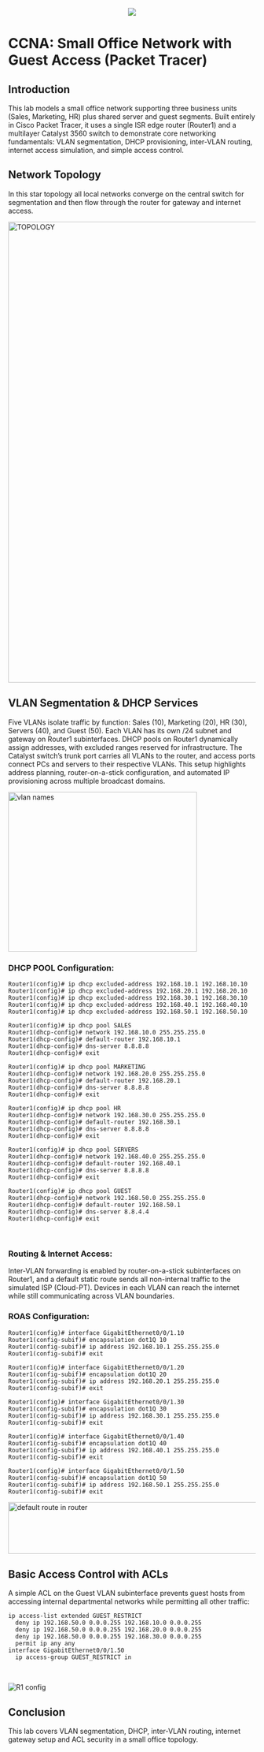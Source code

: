 <p align="center">
<img src="https://www.practicalnetworking.net/wp-content/uploads/2019/10/CCNA-Certification-Logo.jpg"/>
</p>

# CCNA: Small Office Network with Guest Access (Packet Tracer)

## Introduction
This lab models a small office network supporting three business units (Sales, Marketing, HR) plus shared server and guest segments. 
Built entirely in Cisco Packet Tracer, it uses a single ISR edge router (Router1) and a multilayer Catalyst 3560 switch to demonstrate core networking fundamentals: VLAN segmentation, DHCP provisioning, inter-VLAN routing, internet access simulation, and simple access control.

## Network Topology
In this star topology all local networks converge on the central switch for segmentation and then flow through the router for gateway and internet access.
<br>

<img width="1452" height="935" alt="TOPOLOGY" src="https://github.com/user-attachments/assets/91423430-65af-44f6-ba3c-a4467b31dc50" />

## VLAN Segmentation & DHCP Services

Five VLANs isolate traffic by function: Sales (10), Marketing (20), HR (30), Servers (40), and Guest (50). 
Each VLAN has its own /24 subnet and gateway on Router1 subinterfaces. DHCP pools on Router1 dynamically assign addresses, with excluded ranges reserved for infrastructure. 
The Catalyst switch’s trunk port carries all VLANs to the router, and access ports connect PCs and servers to their respective VLANs. This setup highlights address planning, router-on-a-stick configuration, and automated IP provisioning across multiple broadcast domains.

<img width="384" height="324" alt="vlan names" src="https://github.com/user-attachments/assets/639014e0-1ccd-4f22-8109-1d807a72dabe" />


<br>


### DHCP POOL Configuration:
```
Router1(config)# ip dhcp excluded-address 192.168.10.1 192.168.10.10
Router1(config)# ip dhcp excluded-address 192.168.20.1 192.168.20.10
Router1(config)# ip dhcp excluded-address 192.168.30.1 192.168.30.10
Router1(config)# ip dhcp excluded-address 192.168.40.1 192.168.40.10
Router1(config)# ip dhcp excluded-address 192.168.50.1 192.168.50.10

Router1(config)# ip dhcp pool SALES
Router1(dhcp-config)# network 192.168.10.0 255.255.255.0
Router1(dhcp-config)# default-router 192.168.10.1
Router1(dhcp-config)# dns-server 8.8.8.8
Router1(dhcp-config)# exit

Router1(config)# ip dhcp pool MARKETING
Router1(dhcp-config)# network 192.168.20.0 255.255.255.0
Router1(dhcp-config)# default-router 192.168.20.1
Router1(dhcp-config)# dns-server 8.8.8.8
Router1(dhcp-config)# exit

Router1(config)# ip dhcp pool HR
Router1(dhcp-config)# network 192.168.30.0 255.255.255.0
Router1(dhcp-config)# default-router 192.168.30.1
Router1(dhcp-config)# dns-server 8.8.8.8
Router1(dhcp-config)# exit

Router1(config)# ip dhcp pool SERVERS
Router1(dhcp-config)# network 192.168.40.0 255.255.255.0
Router1(dhcp-config)# default-router 192.168.40.1
Router1(dhcp-config)# dns-server 8.8.8.8
Router1(dhcp-config)# exit

Router1(config)# ip dhcp pool GUEST
Router1(dhcp-config)# network 192.168.50.0 255.255.255.0
Router1(dhcp-config)# default-router 192.168.50.1
Router1(dhcp-config)# dns-server 8.8.4.4
Router1(dhcp-config)# exit
```
<br>

### Routing & Internet Access:

Inter-VLAN forwarding is enabled by router-on-a-stick subinterfaces on Router1, and a default static route sends all non-internal traffic to the simulated ISP (Cloud-PT). Devices in each VLAN can reach the internet while still communicating across VLAN boundaries. 

### ROAS Configuration:
```
Router1(config)# interface GigabitEthernet0/0/1.10
Router1(config-subif)# encapsulation dot1Q 10
Router1(config-subif)# ip address 192.168.10.1 255.255.255.0
Router1(config-subif)# exit

Router1(config)# interface GigabitEthernet0/0/1.20
Router1(config-subif)# encapsulation dot1Q 20
Router1(config-subif)# ip address 192.168.20.1 255.255.255.0
Router1(config-subif)# exit

Router1(config)# interface GigabitEthernet0/0/1.30
Router1(config-subif)# encapsulation dot1Q 30
Router1(config-subif)# ip address 192.168.30.1 255.255.255.0
Router1(config-subif)# exit

Router1(config)# interface GigabitEthernet0/0/1.40
Router1(config-subif)# encapsulation dot1Q 40
Router1(config-subif)# ip address 192.168.40.1 255.255.255.0
Router1(config-subif)# exit

Router1(config)# interface GigabitEthernet0/0/1.50
Router1(config-subif)# encapsulation dot1Q 50
Router1(config-subif)# ip address 192.168.50.1 255.255.255.0
Router1(config-subif)# exit
```

<img width="596" height="105" alt="default route in router" src="https://github.com/user-attachments/assets/046b5d8b-84a8-4f92-8cb9-11bf80671872" />

## Basic Access Control with ACLs
A simple ACL on the Guest VLAN subinterface prevents guest hosts from accessing internal departmental networks while permitting all other traffic:

```
ip access-list extended GUEST_RESTRICT
  deny ip 192.168.50.0 0.0.0.255 192.168.10.0 0.0.0.255
  deny ip 192.168.50.0 0.0.0.255 192.168.20.0 0.0.0.255
  deny ip 192.168.50.0 0.0.0.255 192.168.30.0 0.0.0.255
  permit ip any any
interface GigabitEthernet0/0/1.50
  ip access-group GUEST_RESTRICT in
```


<br>

![R1 config](https://github.com/user-attachments/assets/d9f5b4e6-2902-41f7-824a-ff458611f3a2)


## Conclusion
This lab covers VLAN segmentation, DHCP, inter-VLAN routing, internet gateway setup and ACL security in a small office topology. 
